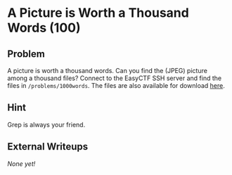 # A Picture is Worth a Thousand Words (100)

## Problem

A picture is worth a thousand words. Can you find the (JPEG) picture among a thousand files? Connect to the EasyCTF SSH server and find the files in `/problems/1000words`. The files are also available for download [here](files/data.zip).

## Hint

Grep is always your friend.

## External Writeups

*None yet!*